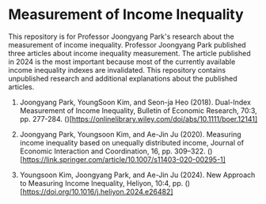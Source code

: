 # Measurement of Income Inequality

This repository is for Professor Joongyang Park's research about the measurement of income inequality.
Professor Joongyang Park published three articles about income inequality measurement.
The article published in 2024 is the most important because most of the currently available income inequality indexes are invalidated.
This repository contains unpublished research and additional explanations about the published articles.

1. Joongyang Park, YoungSoon Kim, and Seon-ja Heo (2018). Dual-Index Measurement of Income Inequality, Bulletin of Economic Research, 70:3, pp. 277-284. ()[https://onlinelibrary.wiley.com/doi/abs/10.1111/boer.12141]
   
2. Joongyang Park, Youngsoon Kim, and Ae-Jin Ju (2020). Measuring income inequality based on unequally distributed income, 
Journal of Economic Interaction and Coordination, 16, pp. 309–322. ()[https://link.springer.com/article/10.1007/s11403-020-00295-1]

3. Youngsoon Kim, Joongyang Park, and Ae-Jin Ju (2024). New Approach to Measuring Income Inequality, Heliyon, 10:4, pp. 
()[https://doi.org/10.1016/j.heliyon.2024.e26482]



